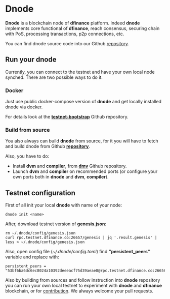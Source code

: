 # Dnode

**Dnode** is a blockchain node of **dfinance** platform. Indeed **dnode** implements core functional of **dfinance**, reach consensus, securing chain with PoS, processing transactions, p2p connections, etc.

You can find dnode source code into our Github [repository](https://github.com/dfinance/dnode).

## Run your dnode

Currently, you can connect to the testnet and have your own local node synched. There are two possible ways to do it.

### Docker

Just use public docker-compose version of **dnode** and get locally installed dnode via docker.

For details look at the [**testnet-bootstrap**](https://github.com/dfinance/testnet-bootstrap) Github repository.

### Build from source

You also always can build **dnode** from source, for it you will have to fetch and build dnode from Github [**repository**](https://github.com/dfinance/dnode).

Also, you have to do:

* Install **dvm** and **compiler**, from [**dmv**](https://github.com/dfinance/dvm) Github repository.
* Launch **dvm** and **compiler** on recommended ports \(or configure your own ports both in **dnode** and **dvm**, **compiler**\).

## Testnet configuration

First of all init your local **dnode** with name of your node:

```text
dnode init <name>
```

After, download testnet version of **genesis.json**:

```text
rm ~/.dnode/config/genesis.json
curl rpc.testnet.dfinance.co:26657/genesis | jq '.result.genesis' | less > ~/.dnode/config/genesis.json
```

Also, open config file \(_~/.dnode/config.toml_\) find **"persistent\_peers"** variable and replace with:

```text
persistent_peers = "53bf6ba6dc6ec8024a10392deeeacf75d39aeae8@rpc.testnet.dfinance.co:26656"
```

Also by building from sources and follow instruction into **dnode** repository you can run your own local testnet to experiment with **dnode** and **dfinance** blockchain, or for [contribution](https://github.com/dfinance/dnode#contributors). We always welcome your pull requests.

